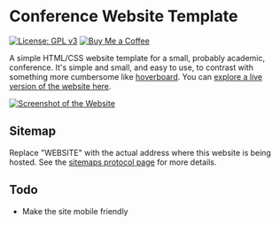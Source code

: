 # Conference Website Template

[![License: GPL v3](https://img.shields.io/badge/License-GPLv3-blue.svg)](https://www.gnu.org/licenses/gpl-3.0)
[![Buy Me a Coffee](https://img.shields.io/badge/Buy%20Me%20a-Coffee-orange)](https://www.buymeacoffee.com/mpierce)

A simple HTML/CSS website template for a small, probably academic, conference. 
It's simple and small, and easy to use, to contrast with something more cumbersome like [hoverboard](https://github.com/gdg-x/hoverboard). 
You can [explore a live version of the website here](https://mikepierce.github.io/conference-website-template/).

[![Screenshot of the Website](https://raw.githubusercontent.com/mikepierce/conference-website-template/master/screenshot.png)](https://mikepierce.github.io/conference-website-template/)


## Sitemap

Replace "WEBSITE" with the actual address where this website is being hosted.
See the [sitemaps protocol page](https://www.sitemaps.org/protocol.html) for more details.


## Todo

 - Make the site mobile friendly


